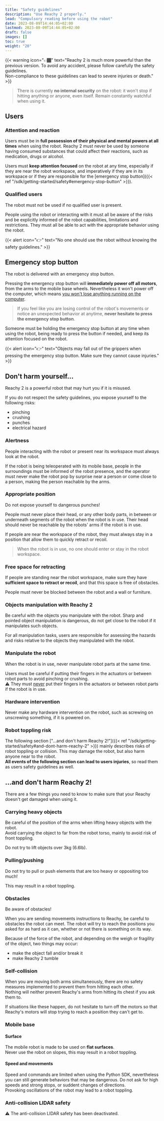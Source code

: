 ```yaml
---
title: "Safety guidelines"
description: "Use Reachy 2 properly."
lead: "Compulsory reading before using the robot"
date: 2023-08-09T14:44:05+02:00
lastmod: 2023-08-09T14:44:05+02:00
draft: false
images: []
toc: true
weight: "20"
---
```


{{< warning icon="👉🏾" text="Reachy 2 is much more powerful than the previous version. To avoid any accident, please follow carefully the safety guidelines. </br>Non-compliance to these guidelines can lead to severe injuries or death." >}}

> There is currently **no internal security** on the robot: it won't stop if hitting anything or anyone, even itself. Remain constantly watchful when using it.

## Users

### Attention and reaction

Users must be in **full possession of their physical and mental powers at all times** when using the robot. Reachy 2 must never be used by someone having consumed substances that could affect their reactions, such as medication, drugs or alcohol.  

Users must **keep attention focused** on the robot at any time, especially if they are near the robot workspace, and imperatively if they are in its workspace or if they are responsible for the [emergency stop button]({{< ref "/sdk/getting-started/safety#emergency-stop-button" >}}).  

### Qualified users

The robot must not be used if no qualified user is present.  

People using the robot or interacting with it must all be aware of the risks and be explicitly informed of the robot capabilities, limitations and restrictions. They must all be able to act with the appropriate behavior using the robot.  

{{< alert icon="👉" text="No one should use the robot without knowing the safety guidelines." >}}

## Emergency stop button

The robot is delivered with an emergency stop button.  

Pressing the emergency stop button will **immediately power off all motors**, from the arms to the mobile base wheels. Nevertheless it won't power off the computer, which means <u>you won't lose anything running on the computer</u>.  

> If you feel like you are losing control of the robot's movements or notice an unexpected behavior at anytime, **never hesitate to press the emergency stop button**.

Someone must be holding the emergency stop button at any time when using the robot, being ready to press the button if needed, and keep its attention focused on the robot.

{{< alert icon="👉" text="Objects may fall out of the grippers when pressing the emergency stop button. Make sure they cannot cause injuries." >}}

## Don't harm yourself...

Reachy 2 is a powerful robot that may hurt you if it is misused.  

If you do not respect the safety guidelines, you expose yourself to the following risks:
- pinching
- crushing
- punches
- electrical hazard

### Alertness

People interacting with the robot or present near its workspace must always look at the robot.  

If the robot is being teleoperated with its mobile base, people in the surroundings must be informed of the robot presence, and the operator must never make the robot pop by surprise near a person or come close to a person, making the person reachable by the arms.

### Appropriate position

Do not expose yourself to dangerous punches!

People must never place their head, or any other body parts, in between or underneath segments of the robot when the robot is in use. Their head should never be reachable by the robots' arms if the robot is in use.  

If people are near the workspace of the robot, they must always stay in a position that allow them to quickly retract or recoil.

> When the robot is in use, no one should enter or stay in the robot workspace.

### Free space for retracting

If people are standing near the robot workspace, make sure they have **sufficient space to retract or recoil**, and that this space is free of obstacles.  

People must never be blocked between the robot and a wall or furniture.

### Objects manipulation with Reachy 2

Be careful with the objects you manipulate with the robot. Sharp and pointed object manipulation is dangerous, do not get close to the robot if it manipulates such objects.  

For all manipulation tasks, users are responsible for assessing the hazards and risks relative to the objects they manipulated with the robot. 

### Manipulate the robot

When the robot is in use, never manipulate robot parts at the same time.  

Users must be careful if putting their fingers in the actuators or between robot parts to avoid pinching or crushing.  
:warning: They must <u>never</u> put their fingers in the actuators or between robot parts if the robot is in use.  

### Hardware intervention

Never make any hardware intervention on the robot, such as screwing on unscrewing something, if it is powered on.

### Robot toppling risk

The following section ["...and don't harm Reachy 2!"]({{< ref "/sdk/getting-started/safety#and-dont-harm-reachy-2" >}}) mainly describes risks of robot toppling or collision. This may damage the robot, but also harm anyone near to the robot.    
**All events of the following section can lead to users injuries**, so read them as users safety guidelines as well.

## ...and don't harm Reachy 2!

There are a few things you need to know to make sure that your Reachy doesn't get damaged when using it.

### Carrying heavy objects

Be careful of the position of the arms when lifting heavy objects with the robot.  
Avoid carrying the object to far from the robot torso, mainly to avoid risk of front toppling.  

Do not try to lift objects over 3kg (6.6lb).

### Pulling/pushing

Do not try to pull or push elements that are too heavy or oppositing too much!  

This may result in a robot toppling.

### Obstacles

Be aware of obstacles!  

When you are sending movements instructions to Reachy, be careful to obstacles the robot can meet. The robot will try to reach the positions you asked for as hard as it can, whether or not there is something on its way.  

Because of the force of the robot, and depending on the weigh or fragility of the object, two things may occur:
- make the object fall and/or break it
- make Reachy 2 tumble

### Self-collision

When you are moving both arms simultaneously, there are no safety measures implemented to prevent them from hitting each other.  
Nothing will neither prevent Reachy's arms from hitting its chest if you ask them to.  

If situations like these happen, do not hesitate to turn off the motors so that Reachy's motors will stop trying to reach a position they can't get to.

### Mobile base

#### Surface

The mobile robot is made to be used on **flat surfaces**.  
Never use the robot on slopes, this may result in a robot toppling.

#### Speed and movements

Speed and commands are limited when using the Python SDK, nevertheless you can still generate behaviors that may be dangerous. Do not ask for high speeds and strong stops, or suddent changes of directions.  
Provoking oscillations of the robot may lead to a robot toppling.

### Anti-collision LIDAR safety

:warning: The anti-collision LIDAR safety has been deactivated.